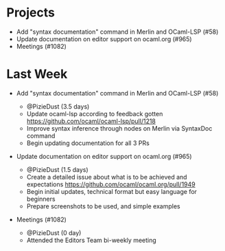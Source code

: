 # Projects

- Add "syntax documentation" command in Merlin and OCaml-LSP (#58)
- Update documentation on editor support on ocaml.org (#965)
- Meetings (#1082)

# Last Week

- Add "syntax documentation" command in Merlin and OCaml-LSP (#58) 
  - @PizieDust (3.5 days)
  - Update ocaml-lsp according to feedback gotten https://github.com/ocaml/ocaml-lsp/pull/1218
  - Improve syntax inference through nodes on Merlin via SyntaxDoc command
  - Begin updating documentation for all 3 PRs

- Update documentation on editor support on ocaml.org (#965)
  - @PizieDust (1.5 days)
  - Create a detailed issue about what is to be achieved and expectations https://github.com/ocaml/ocaml.org/pull/1949
  - Begin initial updates, technical format but easy language for beginners
  - Prepare screenshots to be used, and simple examples

- Meetings (#1082)
  - @PizieDust (0 day)
  - Attended the Editors Team bi-weekly meeting